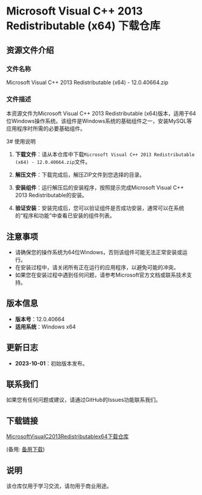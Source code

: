 # Microsoft Visual C++ 2013 Redistributable (x64) 下载仓库

## 资源文件介绍

### 文件名称
Microsoft Visual C++ 2013 Redistributable (x64) - 12.0.40664.zip

### 文件描述
本资源文件为Microsoft Visual C++ 2013 Redistributable (x64)版本，适用于64位Windows操作系统。该组件是Windows系统的基础组件之一，安装MySQL等应用程序时所需的必要基础组件。

3# 使用说明

1. **下载文件**：请从本仓库中下载`Microsoft Visual C++ 2013 Redistributable (x64) - 12.0.40664.zip`文件。

2. **解压文件**：下载完成后，解压ZIP文件到您选择的目录。

3. **安装组件**：运行解压后的安装程序，按照提示完成Microsoft Visual C++ 2013 Redistributable的安装。

4. **验证安装**：安装完成后，您可以验证组件是否成功安装，通常可以在系统的“程序和功能”中查看已安装的组件列表。

## 注意事项

- 请确保您的操作系统为64位Windows，否则该组件可能无法正常安装或运行。
- 在安装过程中，请关闭所有正在运行的应用程序，以避免可能的冲突。
- 如果您在安装过程中遇到任何问题，请参考Microsoft官方文档或联系技术支持。

## 版本信息

- **版本号**：12.0.40664
- **适用系统**：Windows x64

## 更新日志

- **2023-10-01**：初始版本发布。

## 联系我们

如果您有任何问题或建议，请通过GitHub的Issues功能联系我们。

## 下载链接
[MicrosoftVisualC2013Redistributablex64下载仓库](https://pan.quark.cn/s/0c511dce4d95) 

(备用: [备用下载](https://pan.baidu.com/s/1cMkCTlxCnENa2qg_cHO3Gw?pwd=pzqn))

## 说明

该仓库仅用于学习交流，请勿用于商业用途。
